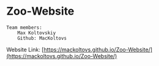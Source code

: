 # Zoo-Website
    Team members: 
        Max Koltovskiy
        Github: MacKoltovs

Website Link: 
    [https://mackoltovs.github.io/Zoo-Website/](https://mackoltovs.github.io/Zoo-Website/)